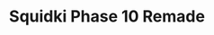 ---
slug: squidki-phase-10-remade
title: Squidki Phase 10 Remade
description: "Squidki Phase 10 Remade is an exciting online game. Play for free directly in your browser!"
icon: /images/new_mods/Sprunki Phase 10 Remade.png
url: https://wowtbc.net/sprunkin/phase10-remade/index.html
previewImage: /images/new_mods/Sprunki Phase 10 Remade.png
type: new mods

# SEO配置
seo:
  title: "Squidki Phase 10 Remade - Play Free Online Game | Fun Browser Games"
  description: "Squidki Phase 10 Remade - Play this fun online game for free in your browser. No download required!"
  ogImage: "/images/new_mods/Sprunki Phase 10 Remade.png"
  keywords: "squidki-phase-10-remade, online game, browser game, free game, new mods game, play online"

videoUrls:
  - https://www.youtube.com/embed/example1
  - https://www.youtube.com/embed/example2

whyPlay:
  title: "Why Play Squidki Phase 10 Remade?"
  items:
    - "Immersive Gameplay: Squidki Phase 10 Remade offers an engaging and immersive gaming experience that will keep you entertained for hours"
    - "Challenging Levels: Test your skills with increasingly difficult challenges and obstacles"
    - "Beautiful Graphics: Enjoy stunning visuals and smooth animations that bring the game world to life"
    - "Regular Updates: New content and features are added regularly to keep the game fresh and exciting"
    - "Free to Play: Experience all the fun without spending a penny"
    - "Community Features: Connect with other players, share strategies, and compete for high scores"
    - "Cross-Platform: Play on any device with a web browser, no downloads required"

features:
  title: "Key Features of Squidki Phase 10 Remade"
  image: "/images/new_mods/Sprunki Phase 10 Remade.png"
  items:
    - "Intuitive Controls: Easy to learn controls make Squidki Phase 10 Remade accessible for players of all skill levels"
    - "Multiple Game Modes: Enjoy various gameplay options that provide different challenges and experiences"
    - "Character Customization: Personalize your gaming experience with unique characters and items"
    - "Achievement System: Complete special tasks to earn rewards and recognition"
    - "Leaderboards: Compete with players worldwide and see who can achieve the highest scores"

characteristics:
  title: "Game Characteristics"
  image: "/images/new_mods/Sprunki Phase 10 Remade.png"
  items:
    - "Genre: New mods game with elements of strategy and skill"
    - "Difficulty: Suitable for both casual gamers and those seeking a challenge"
    - "Play Time: Quick sessions or extended gameplay, depending on your preference"
    - "Art Style: Vibrant and engaging visuals that enhance the gaming experience"
    - "Sound Design: Immersive audio that complements the gameplay perfectly"

info: "Squidki Phase 10 Remade is an exciting online game that offers players a unique and engaging gaming experience. With its intuitive controls, stunning visuals, and challenging gameplay, Squidki Phase 10 Remade provides hours of entertainment for players of all ages and skill levels. Whether you're looking for a quick gaming session during a break or an extended play session, Squidki Phase 10 Remade delivers an immersive experience that will keep you coming back for more. The game features multiple levels of increasing difficulty, ensuring that players are constantly challenged as they progress. With regular updates adding new content and features, Squidki Phase 10 Remade remains fresh and exciting, providing endless entertainment options for its growing community of players."

howToPlayIntro: "Welcome to Squidki Phase 10 Remade! This guide will walk you through the basics and help you master the game. Whether you're a beginner or looking to improve your skills, these tips and instructions will enhance your gaming experience."

howToPlaySteps:
  - title: "Getting Started"
    description: "Begin your Squidki Phase 10 Remade adventure by familiarizing yourself with the controls. Use your keyboard or mouse to navigate through the game interface. The tutorial will guide you through the basic mechanics and help you understand the objectives."
  - title: "Understanding the Objectives"
    description: "In Squidki Phase 10 Remade, your main goal is to progress through levels by completing specific objectives. Each level presents unique challenges that require different strategies and approaches."
  - title: "Mastering the Controls"
    description: "Practice using the controls to improve your precision and reaction time. Squidki Phase 10 Remade requires quick reflexes and strategic thinking to overcome obstacles and defeat opponents."
  - title: "Utilizing Power-ups"
    description: "Collect power-ups throughout the game to enhance your abilities and overcome difficult challenges. Each power-up offers unique advantages that can be crucial for success."
  - title: "Developing Strategies"
    description: "As you progress in Squidki Phase 10 Remade, develop effective strategies for different scenarios. Analyze patterns, anticipate challenges, and adapt your approach to maximize your performance."

faq:
  title: "Frequently Asked Questions about Squidki Phase 10 Remade"
  items:
    - question: "Is Squidki Phase 10 Remade free to play?"
      answer: "Yes, Squidki Phase 10 Remade is completely free to play directly in your web browser. No downloads or purchases are required to enjoy the full game experience."
    - question: "Can I play Squidki Phase 10 Remade on mobile devices?"
      answer: "Yes, Squidki Phase 10 Remade is optimized for both desktop and mobile play. You can enjoy the game on any device with a web browser and internet connection."
    - question: "Are there any in-game purchases?"
      answer: "While Squidki Phase 10 Remade is free to play, there may be optional in-game purchases available for cosmetic items or additional features that don't affect core gameplay."
    - question: "How often is Squidki Phase 10 Remade updated?"
      answer: "The developers regularly update Squidki Phase 10 Remade with new content, features, and improvements based on player feedback and game performance."
    - question: "Can I play Squidki Phase 10 Remade offline?"
      answer: "Currently, Squidki Phase 10 Remade requires an internet connection to play as it's a browser-based online game."
    - question: "Is Squidki Phase 10 Remade suitable for children?"
      answer: "Yes, Squidki Phase 10 Remade is designed to be family-friendly and suitable for players of all ages."
    - question: "How do I report bugs or issues?"
      answer: "If you encounter any problems while playing Squidki Phase 10 Remade, you can report them through the game's support page or contact the developers directly through their website."
    - question: "Still Have Questions?"
      answer: "If you have additional questions about Squidki Phase 10 Remade that aren't covered in this FAQ, please visit our support center or contact our customer service team for assistance."
---
